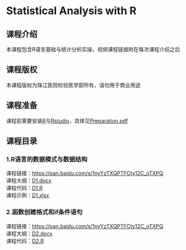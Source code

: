 # Statistical Analysis with R

## 课程介绍
本课程包含R语言基础与统计分析实操，视频课程链接附在每次课程介绍之后  

## 课程版权
本课程版权为珠江医院检验医学部所有，请勿用于商业用途

## 课程准备
课程前需要安装[R](https://www.r-project.org/)与[Rstudio](https://www.rstudio.com/)，具体见[Preparation.pdf](0/Preparation.pdf)

## 课程目录

### 1.R语言的数据模式与数据结构 
课程链接：https://pan.baidu.com/s/1nyYzTXQPTFCty12C_oTXPQ  
课程大纲：[D1.docx](1/D1.docx)  
课程代码：[D1.R](1/D1.R)  
课程示例：[D1.xlsx](1/D1.xlsx)  


### 2.函数创建格式和if条件语句  
课程链接：https://pan.baidu.com/s/1nyYzTXQPTFCty12C_oTXPQ  
课程大纲：[D2.docx](2/D2.docx)  
课程代码：[D2.R](2/D2.R)  
